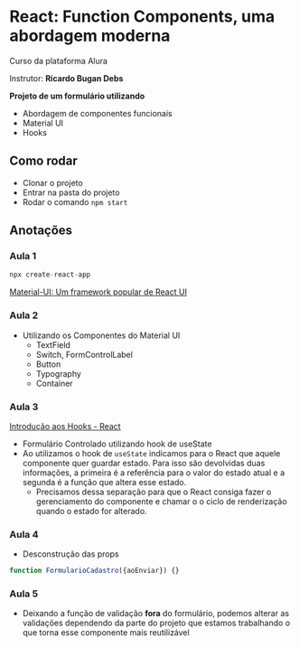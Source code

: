 # React: Function Components, uma abordagem moderna

Curso da plataforma Alura

Instrutor: **Ricardo Bugan Debs**

**Projeto de um formulário utilizando**

- Abordagem de componentes funcionais
- Material UI
- Hooks

## Como rodar

- Clonar o projeto
- Entrar na pasta do projeto
- Rodar o comando `npm start`

## Anotações

### Aula 1

```jsx
npx create-react-app 
```

[Material-UI: Um framework popular de React UI](https://material-ui.com/pt/)
### Aula 2

- Utilizando os Componentes do Material UI
    - TextField
    - Switch, FormControlLabel
    - Button
    - Typography
    - Container

### Aula 3

[Introdução aos Hooks - React](https://pt-br.reactjs.org/docs/hooks-intro.html)

- Formulário Controlado utilizando hook de useState
- Ao utilizamos o hook de `useState` indicamos para o React que aquele componente quer guardar estado. Para isso são devolvidas duas informações, a primeira é a referência para o valor do estado atual e a segunda é a função que altera esse estado.
    - Precisamos dessa separação para que o React consiga fazer o gerenciamento do componente e chamar o o ciclo de renderização quando o estado for alterado.

### Aula 4

- Desconstrução das props

```jsx
function FormularioCadastro({aoEnviar}) {}
```

### Aula 5

- Deixando a função de validação **fora** do formulário, podemos alterar as validações dependendo da parte do projeto que estamos trabalhando o que torna esse componente mais reutilizável